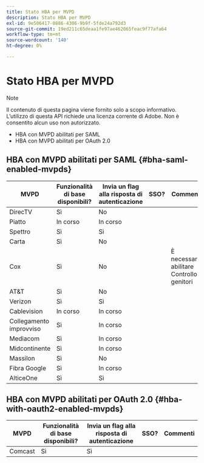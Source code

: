```yaml
---
title: Stato HBA per MVPD
description: Stato HBA per MVPD
exl-id: 9e506417-0886-4306-9b9f-5fde24a792d3
source-git-commit: 19ed211c65deaa1fe97ae462065feac9f77afa64
workflow-type: tm+mt
source-wordcount: '140'
ht-degree: 0%

---
```


# Stato HBA per MVPD

>[!NOTE]
>
>Il contenuto di questa pagina viene fornito solo a scopo informativo. L’utilizzo di questa API richiede una licenza corrente di Adobe. Non è consentito alcun uso non autorizzato.


* HBA con MVPD abilitati per SAML
* HBA con MVPD abilitati per OAuth 2.0


## HBA con MVPD abilitati per SAML {#bha-saml-enabled-mvpds}

| MVPD | Funzionalità di base disponibili? | Invia un flag alla risposta di autenticazione | SSO? | Commenti |
|---|---|---|---|---|
| DirecTV | Sì | No |      |                                      |
| Piatto | In corso | In corso |      |                                      |
| Spettro | Sì | Sì |      |                                      |
| Carta | Sì | No |      |                                      |
| Cox | Sì | No |      | È necessario abilitare Controllo genitori |
| AT&amp;T | Sì | No |      |                                      |
| Verizon | Sì | Sì |      |                                      |
| Cablevision | In corso | In corso |      |                                      |
| Collegamento improvviso | Sì | In corso |      |                                      |
| Mediacom | Sì | In corso |      |                                      |
| Midcontinente | Sì | In corso |      |                                      |
| Massilon | Sì | No |      |                                      |
| Fibra Google | Sì | In corso |      |                                      |
| AlticeOne | Sì | Sì |      |                                      |


## HBA con MVPD abilitati per OAuth 2.0 {#hba-with-oauth2-enabled-mvpds}

| MVPD | Funzionalità di base disponibili? | Invia un flag alla risposta di autenticazione | SSO? | Commenti |
|---|---|---|---|---|
| Comcast | Sì | Sì | | |
